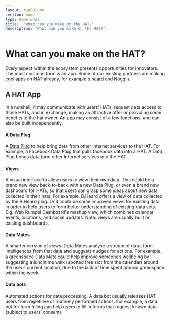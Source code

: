 ```yaml
---
layout: twoColumn
section: home
type: home-what
title:  "What can you make on the HAT?"
description: "What can you make on the HAT?"
---
```


# What can you make on the HAT?

Every aspect within the ecosystem presents opportunities for innovators. The most common form is an app. Some of our existing partners are making cool apps on HAT already, for example [b.heard](https://www.bheard.com/) and [Noggin](https://www.nogginasia.com/). 

## A HAT App
In a nutshell, it may communicate with users’ HATs, request data access to those HATs, and in exchange, making an attractive offer or providing some benefits to the hat owner. An app may consist of a few functions, and can also be built independently. 

#### A Data Plug 
A [Data Plug](https://github.com/Hub-of-all-Things/DataPlugs) to help bring data from other Internet services to the HAT. For example, a Facebook Data Plug that pulls facebook data into a HAT. A Data Plug brings data form other Internet services into the HAT.

#### Views
A visual interface to allow users to view their own data. This could be a brand new view back-to-back with a new Data Plug, or even a brand new dashboard for HATs, so that users can grasp some ideas about new data collected in their hats. For example, B.Heard offers a view of data collected by the B.Heard plug. Or it could be some improved views for existing data, in order to help users to form better understanding of existing data sets. E.g. Web Rumpel Dashboard's mashup view, which combines calendar events, locations, and social updates. 
Note: views are usually built on existing dashboards. 

####	Data Mates
A smarter version of views. Data Mates analyse a stream of data, form intelligences from that data and suggests nudges for actions. For example, a greenspace Data Mate could help improve someone’s wellbeing by suggesting a lunchtime walk (spotted free slot from the calendar) around the user’s current location, due to the lack of time spent around greenspace within the week. 

#### Data bots
Automated actions for data processing. A data bot usually releases HAT users from repetitive or routinely performed actions. For example, a data bot for form filling can help users to fill in forms that request known data (subject to users’ consent). 
